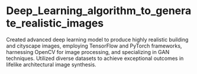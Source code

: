# Deep_Learning_algorithm_to_generate_realistic_images
Created advanced deep learning model to produce highly realistic building and cityscape images, employing TensorFlow and PyTorch frameworks, harnessing OpenCV for image processing, and specializing in GAN techniques. Utilized diverse datasets to achieve exceptional outcomes in lifelike architectural image synthesis.
